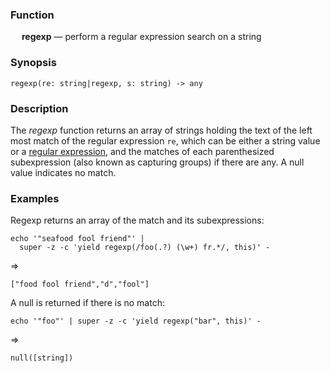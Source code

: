 ### Function

&emsp; **regexp** &mdash; perform a regular expression search on a string

### Synopsis

```
regexp(re: string|regexp, s: string) -> any
```

### Description
The _regexp_ function returns an array of strings holding the text
of the left most match of the regular expression `re`, which can be either
a string value or a [regular expression](../search-expressions.md#regular-expressions),
and the matches of each parenthesized subexpression (also known as capturing
groups) if there are any. A null value indicates no match.

### Examples

Regexp returns an array of the match and its subexpressions:
```mdtest-command
echo '"seafood fool friend"' |
  super -z -c 'yield regexp(/foo(.?) (\w+) fr.*/, this)' -
```
=>
```mdtest-output
["food fool friend","d","fool"]
```

A null is returned if there is no match:
```mdtest-command
echo '"foo"' | super -z -c 'yield regexp("bar", this)' -
```
=>
```mdtest-output
null([string])
```
